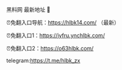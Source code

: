 黑料网 最新地址 👋

⏰免翻入口导航：https://hlbk14.com/ （最新）

⏰免翻入口1：https://jyfru.ynchlbk.com/

⏰免翻入口2：https://o63hlbk.com/

telegram:https://t.me/hlbk_zx
